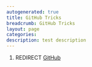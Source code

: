 ```yaml
---
autogenerated: true
title: GitHub Tricks
breadcrumb: GitHub Tricks
layout: page
categories: 
description: test description
---
```


1.  REDIRECT [GitHub](GitHub )
